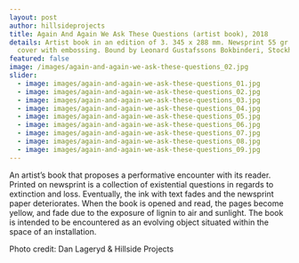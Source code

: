 ```yaml
---
layout: post
author: hillsideprojects
title: Again And Again We Ask These Questions (artist book), 2018
details: Artist book in an edition of 3. 345 x 288 mm. Newsprint 55 gr and flock
  cover with embossing. Bound by Leonard Gustafssons Bokbinderi, Stockholm.
featured: false
image: /images/again-and-again-we-ask-these-questions_02.jpg
slider:
  - image: images/again-and-again-we-ask-these-questions_01.jpg
  - image: images/again-and-again-we-ask-these-questions_02.jpg
  - image: images/again-and-again-we-ask-these-questions_03.jpg
  - image: images/again-and-again-we-ask-these-questions_04.jpg
  - image: images/again-and-again-we-ask-these-questions_05.jpg
  - image: images/again-and-again-we-ask-these-questions_06.jpg
  - image: images/again-and-again-we-ask-these-questions_07.jpg
  - image: images/again-and-again-we-ask-these-questions_08.jpg
  - image: images/again-and-again-we-ask-these-questions_09.jpg
---
```

An artist’s book that proposes a performative encounter with its reader. Printed on newsprint is a collection of existential questions in regards to extinction and loss. Eventually, the ink with text fades and the newsprint paper deteriorates. When the book is opened and read, the pages become yellow, and fade due to the exposure of lignin to air and sunlight. The book is intended to be encountered as an evolving object situated within the space of an installation.

Photo credit: Dan Lageryd & Hillside Projects